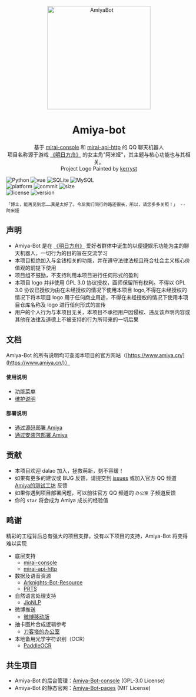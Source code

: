 <!-- projectInfo  -->
<div align="center">
    <img alt="AmiyaBot" src="https://i0.hdslb.com/bfs/album/9dda3f738e0745014f2e878b8f0a4a21f341d877.png" width=280 height=280/>

# Amiya-bot

基于 [mirai-console](https://github.com/mamoe/mirai-console)
和 [mirai-api-http](https://github.com/project-mirai/mirai-api-http) 的 QQ 聊天机器人<br>
项目名称源于游戏 [《明日方舟》](https://ak.hypergryph.com/) 的女主角"阿米娅"，其主题与核心功能也与其相关。<br>
Project Logo Painted by [kerryst](http://space.bilibili.com/8368479/)

</div>
<!-- projectInfo end -->


<div>
    <img alt="Python" src="https://img.shields.io/badge/Python-3.8-%233776AB?logo=python&logoColor=white">
    <img alt="vue" src="https://img.shields.io/badge/vue-2.0-%234FC08D?logo=vue.js&logoColor=white">
    <img alt="SQLite" src="https://img.shields.io/badge/SQLite-^3.24-%23003B57?logo=SQLite&logoColor=white">
    <img alt="MySQL" src="https://img.shields.io/badge/MySQL-^5.0-%231b4d6d?logo=MySQL&logoColor=white"><br>
    <img alt="platform" src="https://img.shields.io/badge/platform-windows%20%7C%20macos%20%7C%20ubuntu-blueviolet">
    <img alt="commit" src="https://img.shields.io/github/commit-activity/m/AmiyaBot/Amiya-Bot?color=%23ff69b4">
    <img alt="size" src="https://img.shields.io/github/repo-size/AmiyaBot/Amiya-Bot?color=%23ffeb3b"><br>
    <img alt="license" src="https://img.shields.io/badge/license-GPL-green">
    <img alt="version" src="https://img.shields.io/badge/version-5.0-orange">
</div>

    「博士，能再见到您……真是太好了。今后我们同行的路还很长，所以，请您多多关照！」 -- 阿米娅

## 声明

- Amiya-Bot 是在 [《明日方舟》](https://ak.hypergryph.com/) 爱好者群体中诞生的以便捷娱乐功能为主的聊天机器人，一切行为的目的旨在交流学习
- 本项目拒绝加入与金钱相关的功能，并在遵守法律法规且符合社会主义核心价值观的前提下使用
- 项目组不鼓励，不支持利用本项目进行任何形式的盈利
- 本项目 logo 并非使用 GPL 3.0 协议授权，画师保留所有权利。不得以 GPL 3.0 协议已授权为由在未经授权的情况下使用本项目 logo,不得在未经授权的情况下将本项目 logo
  用于任何商业用途，不得在未经授权的情况下使用本项目仓库名称及 logo 进行任何形式的宣传
- 用户的个人行为与本项目无关，本项目不承担用户因侵权、违反该声明内容或其他在法律及道德上不被支持的行为所带来的一切后果

## 文档

Amiya-Bot 的所有说明均可查阅本项目的官方网站（[https://www.amiya.cn/](https://www.amiya.cn/)）

#### 使用说明

- [功能菜单](https://www.amiya.cn/blog/function.html)
- [维护说明](https://www.amiya.cn/docs/maintain.html)

#### 部署说明

- [通过源码部署 Amiya](https://www.amiya.cn/docs/deployByCode.html)
- [通过安装包部署 Amiya](https://www.amiya.cn/docs/deployByExe.html)

## 贡献

- 本项目欢迎 dalao 加入，拯救萌新，刻不容缓！
- 如果有更多的建议或 BUG 反馈，请提交到 [issues](../../issues) 或加入官方 QQ 频道 [Amiya的测试工坊](https://qun.qq.com/qqweb/qunpro/share?_wv=3&_wwv=128&appChannel=share&inviteCode=1W4sJux&appChannel=share&businessType=9&from=181074&biz=ka&shareSource=5) 反馈
- 如果你遇到项目部署问题，可以前往官方 QQ 频道的 `办公室` 子频道反馈
- 你的 `star` 将会成为 Amiya 成长的经验值

## 鸣谢

精彩的工程背后总有强大的项目支撑，没有以下项目的支持，Amiya-Bot 将变得难以实现

- 底层支持
    - [mirai-console](https://github.com/mamoe/mirai-console)
    - [mirai-api-http](https://github.com/project-mirai/mirai-api-http)
- 数据及语音资源
    - [Arknights-Bot-Resource](https://github.com/yuanyan3060/Arknights-Bot-Resource)
    - [PRTS](http://prts.wiki/)
- 自然语言处理支持
    - [JioNLP](https://github.com/dongrixinyu/JioNLP)
- 微博推送
    - [微博移动版](https://m.weibo.cn)
- 抽卡图片合成逻辑参考
    - [刀客塔的办公室](https://github.com/Rominwolf/doctors_office)
- 本地备用光学字符识别（OCR）
    - [PaddleOCR](https://github.com/PaddlePaddle/PaddleOCR)

## 共生项目

- Amiya-Bot 的后台管理：[Amiya-Bot-console](https://github.com/AmiyaBot/Amiya-Bot-console) (GPL-3.0 License)
- Amiya-Bot 的静态官网：[Amiya-Bot-pages](https://github.com/AmiyaBot/Amiya-Bot-pages) (MIT License)
